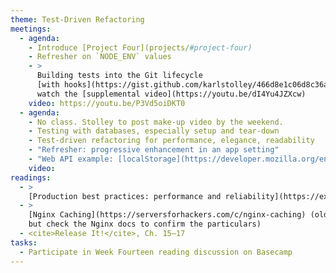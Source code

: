 ```yaml
---
theme: Test-Driven Refactoring
meetings:
  - agenda:
    - Introduce [Project Four](projects/#project-four)
    - Refresher on `NODE_ENV` values
    - >
      Building tests into the Git lifecycle
      [with hooks](https://gist.github.com/karlstolley/466d8e1c06d8c36ac9aea69aefa16625);
      watch the [supplemental video](https://youtu.be/dI4Yu4JZXcw)
    video: https://youtu.be/P3Vd5oiDKT0
  - agenda:
    - No class. Stolley to post make-up video by the weekend.
    - Testing with databases, especially setup and tear-down
    - Test-driven refactoring for performance, elegance, readability
    - "Refresher: progressive enhancement in an app setting"
    - "Web API example: [localStorage](https://developer.mozilla.org/en-US/docs/Web/API/Window/localStorage)"
    video:
readings:
  - >
    [Production best practices: performance and reliability](https://expressjs.com/en/advanced/best-practice-performance.html) (ExpressJS and `NODE_ENV` values)
  - >
    [Nginx Caching](https://serversforhackers.com/c/nginx-caching) (older article; theory is solid,
    but check the Nginx docs to confirm the particulars)
  - <cite>Release It!</cite>, Ch. 15–17
tasks:
  - Participate in Week Fourteen reading discussion on Basecamp
---
```

